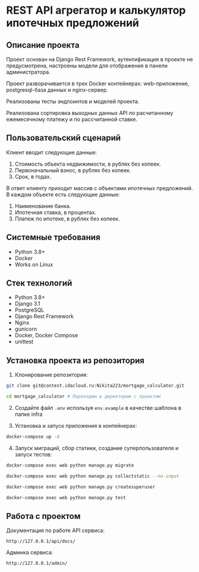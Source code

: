 REST API агрегатор и калькулятор ипотечных предложений
=====

Описание проекта
----------

Проект основан на Django Rest Framework, аутентификация в проекте не предусмотрена, настроены модели для отображения в панели администратора. 

Проект разворачивается в трех Docker контейнерах: web-приложение, postgresql-база данных и nginx-сервер. 

Реализованы тесты эндпоинтов и моделей проекта.

Реализована сортировка выходных данных API по расчитанному ежемесячному платежу и по рассчитанной ставке.

Пользовательский сценарий
----------
Клиент вводит следующие данные:
1. Стоимость объекта недвижимости, в рублях без копеек.
2. Первоначальный взнос, в рублях без копеек.
3. Срок, в годах.

В ответ клиенту приходит массив с объектами ипотечных предложений. В каждом объекте есть следующие данные:
1. Наименование банка.
2. Ипотечная ставка, в процентах.
3. Платеж по ипотеке, в рублях без копеек.

Системные требования
----------
* Python 3.8+
* Docker
* Works on Linux

Стек технологий
----------
* Python 3.8+
* Django 3.1
* PostgreSQL
* Django Rest Framework
* Nginx
* gunicorn
* Docker, Docker Compose
* unittest

Установка проекта из репозитория
----------
1. Клонирование репозитория:
```bash
git clone git@contest.idacloud.ru:Nikita223/mortgage_calculator.git

cd mortgage_calculator # Переходим в директорию с проектом
```

2. Создайте файл ```.env``` используя ```env.example``` в качестве шаблона в папке infra

3. Установка и запуск приложения в контейнерах:
```bash 
docker-compose up -d
```

4. Запуск миграций, сбор статики, создание суперпользователя и запуск тестов:
```bash 
docker-compose exec web python manage.py migrate

docker-compose exec web python manage.py collectstatic --no-input

docker-compose exec web python manage.py createsuperuser

docker-compose exec web python manage.py test 
```

Работа с проектом
----------
Документация по работе API сервиса:

```http://127.0.0.1/api/docs/```

Админка сервиса:

```http://127.0.0.1/admin/```
